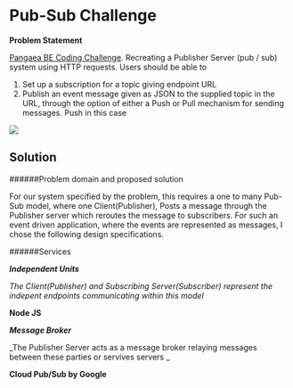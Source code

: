 # Pub-Sub Challenge

**Problem Statement**

[Pangaea BE Coding Challenge](https://pangaea-interviews.now.sh/be). Recreating a Publisher Server (pub / sub) system using HTTP requests. Users should be able to 
1. Set up a subscription for a topic giving endpoint URL 
2. Publish an event message given as JSON to the supplied topic in the URL, through the option of either a Push or Pull mechanism for sending messages. Push in this case

<img src="https://pangaea-interviews.now.sh/_next/static/images/pubsub-diagram-15a833df7c2a0fd11cade0630fe8e8ba.png">

## Solution

######Problem domain and proposed solution

For our system specified by the problem, this requires a one to many Pub-Sub model, where one Client(Publisher), Posts a message through the Publisher server which reroutes the message to subscribers. For such an event driven application, where the events are represented as messages, I chose the following design specifications. 

  ######Services
  
  _**Independent Units**_
  
  _The Client(Publisher) and Subscribing Server(Subscriber) represent the indepent endpoints communicating within this model_
  
  **Node JS**
  
  
  _**Message Broker**_
  
  _The Publisher Server acts as a message broker relaying messages between these parties or servives servers _
  
  **Cloud Pub/Sub by Google**
